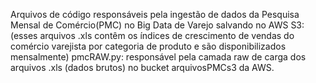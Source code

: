 Arquivos de código responsáveis pela ingestão de dados da Pesquisa Mensal de Comércio(PMC) no Big Data de Varejo salvando no AWS S3:
(esses arquivos .xls contêm os índices de crescimento de vendas do comércio varejista por categoria de produto e são disponibilizados mensalmente)
pmcRAW.py: responsável pela camada raw de carga dos arquivos .xls (dados brutos) no bucket arquivosPMCs3 da AWS.
